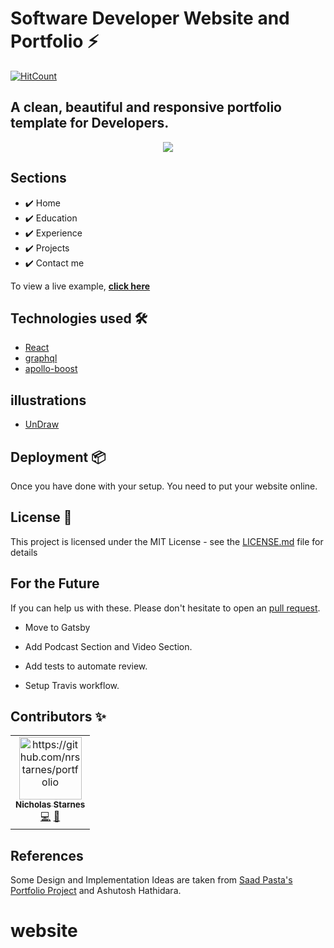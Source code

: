 # Software Developer Website and Portfolio ⚡️  

[![HitCount](http://hits.dwyl.com/ashutosh1919/masterPortfolio.svg)](http://hits.dwyl.com/ashutosh1919/masterPortfolio)


## A clean, beautiful and responsive portfolio template for Developers.


<p align="center"> 
  <kbd>
  	<a href="https://nicholasrstarnes.com" target="_blank">
		<img src="\\images/me.png"></img>
	</a>
  </kbd>
</p>




## Sections 
- ✔️ Home
- ✔️ Education
- ✔️ Experience
- ✔️ Projects
- ✔️ Contact me

To view a live example, **[click here](https://nicholasrstarnes.com)**

## Technologies used 🛠️

- [React](https://reactjs.org/)
- [graphql](https://graphql.org/) 
- [apollo-boost](https://www.apollographql.com/docs/react/get-started/) 

## illustrations
- [UnDraw](https://undraw.co/illustrations)

## Deployment 📦 
Once you have done with your setup. You need to put your website online.


## License 📄

This project is licensed under the MIT License - see the [LICENSE.md](./LICENSE) file for details




## For the Future 
If you can help us with these. Please don't hesitate to open an [pull request](https://github.com/nrstarnes/portfolio/pulls).

- Move to Gatsby

- Add Podcast Section and Video Section.

- Add tests to automate review.

- Setup Travis workflow.

## Contributors ✨

<!-- ALL-CONTRIBUTORS-LIST:START - Do not remove or modify this section -->
<!-- prettier-ignore-start -->
<!-- markdownlint-disable -->
<table>
  <tr>
    <td align="center"><a href="https://github.com/nrstarnes/portfolio"><img src="https://github.com/nrstarnes/portfolio" width="100px;" alt="https://github.com/nrstarnes/portfolio"/><br /><sub><b>Nicholas Starnes</b></sub></a><br /><a href="https://github.com/nrstarnes/portfolio" title="Code">💻</a> <a href="https://nrstarnes.wordpress.com" title="Documentation">📖</a></td>
  </tr>
</table>

<!-- markdownlint-enable -->
<!-- prettier-ignore-end -->
<!-- ALL-CONTRIBUTORS-LIST:END -->

## References  

Some Design and Implementation Ideas are taken from [Saad Pasta's Portfolio Project](https://github.com/saadpasta/developerFolio) and Ashutosh Hathidara.
# website

